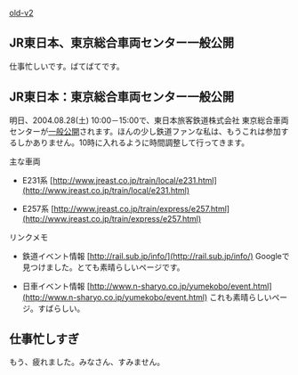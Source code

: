 [old-v2](ig040827-orig.html)

## JR東日本、東京総合車両センター一般公開

仕事忙しいです。ばてばてです。

## JR東日本：東京総合車両センター一般公開

明日、2004.08.28(土) 10:00－15:00で、東日本旅客鉄道株式会社 東京総合車両センターが[一般公開](http://www.jreast.co.jp/tabidoki/news/)されます。ほんの少し鉄道ファンな私は、もうこれは参加するしかありません。10時に入れるように時間調整して行ってきます。

主な車両

* E231系
  [http://www.jreast.co.jp/train/local/e231.html](http://www.jreast.co.jp/train/local/e231.html)
  
* E257系
  [http://www.jreast.co.jp/train/express/e257.html](http://www.jreast.co.jp/train/express/e257.html)

リンクメモ

* 鉄道イベント情報
  [http://rail.sub.jp/info/](http://rail.sub.jp/info/)
  Googleで見つけました。とても素晴らしいページです。
  
* 日車イベント情報
  [http://www.n-sharyo.co.jp/yumekobo/event.html](http://www.n-sharyo.co.jp/yumekobo/event.html)
  これも素晴らしいページ。すばらしい。

## 仕事忙しすぎ

もう、疲れました。みなさん、すみません。